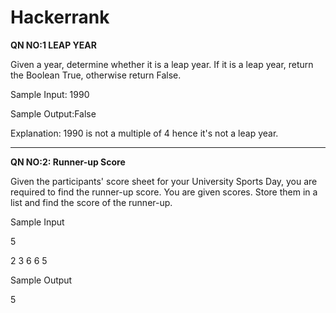# Hackerrank

**QN NO:1 LEAP YEAR**

Given a year, determine whether it is a leap year. If it is a leap year, return the Boolean True, otherwise return False. 

Sample Input: 1990

Sample Output:False

Explanation: 1990 is not a multiple of 4 hence it's not a leap year.

-------------------------------------------------------------------------------------------------------------------------------------------------------------------------------------------------------------------

**QN NO:2: Runner-up Score**

Given the participants' score sheet for your University Sports Day, you are required to find the runner-up score. You are given  scores. Store them in a list and find the score of the runner-up.

Sample Input 

5

2 3 6 6 5

Sample Output 

5

